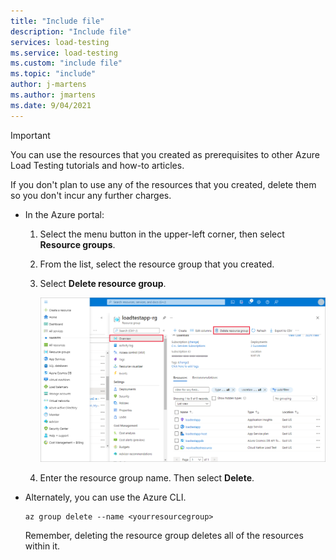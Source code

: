 ```yaml
---
title: "Include file"
description: "Include file"
services: load-testing
ms.service: load-testing
ms.custom: "include file"
ms.topic: "include"
author: j-martens
ms.author: jmartens
ms.date: 9/04/2021
---
```


>[!IMPORTANT]
>You can use the resources that you created as prerequisites to other Azure Load Testing tutorials and how-to articles. 

If you don't plan to use any of the resources that you created, delete them so you don't incur any further charges.

* In the Azure portal:
    1. Select the menu button in the upper-left corner, then select **Resource groups**.
 
    1. From the list, select the resource group that you created.

    1. Select **Delete resource group**.

       ![Screenshot of the selections to delete a resource group in the Azure portal.](./media/alt-delete-resource-group/delete-resources.png)

    1. Enter the resource group name. Then select **Delete**.

* Alternately, you can use the Azure CLI.
   
   ```azurecli
   az group delete --name <yourresourcegroup>
   ```
   Remember, deleting the resource group deletes all of the resources within it. 
